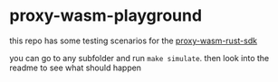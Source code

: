 # proxy-wasm-playground

this repo has some testing scenarios for the [proxy-wasm-rust-sdk](https://github.com/proxy-wasm/proxy-wasm-rust-sdk/)

you can go to any subfolder and run `make simulate`. then look into the readme to see what should happen
